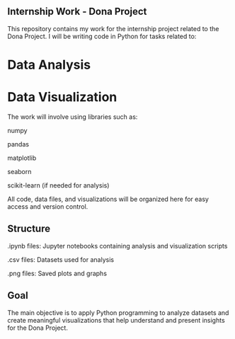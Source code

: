 ## Internship Work - Dona Project

This repository contains my work for the internship project related to the Dona Project.
I will be writing code in Python for tasks related to:

# Data Analysis

# Data Visualization


The work will involve using libraries such as:

numpy

pandas

matplotlib

seaborn

scikit-learn (if needed for analysis)



All code, data files, and visualizations will be organized here for easy access and version control.

## Structure

.ipynb files: Jupyter notebooks containing analysis and visualization scripts

.csv files: Datasets used for analysis

.png files: Saved plots and graphs

## Goal

The main objective is to apply Python programming to analyze datasets and create meaningful visualizations that help understand and present insights for the Dona Project.

